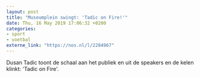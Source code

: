 ```yaml
---
layout: post
title: "Museumplein swingt: 'Tadic on Fire!'"
date: Thu, 16 May 2019 17:06:32 +0200
categories: 
- sport 
- voetbal 
externe_link: "https://nos.nl/l/2284967"
---
```


Dusan Tadic toont de schaal aan het publiek en uit de speakers en de kelen klinkt: 'Tadic on Fire'.
